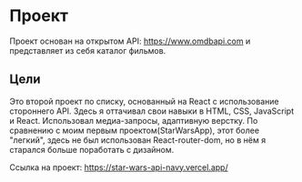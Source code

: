 # Проект

Проект основан на открытом API: https://www.omdbapi.com и представляет из себя каталог фильмов.

## Цели

Это второй проект по списку, основанный на React с использование стороннего API. Здесь я оттачивал свои навыки в HTML, CSS, JavaScript и React. Использовал медиа-запросы, адаптивную верстку. По сравнению с моим первым проектом(StarWarsApp), этот более "легкий", здесь не был использован React-router-dom, но в нём я старался больше поработать с дизайном.

Ссылка на проект: https://star-wars-api-navy.vercel.app/
